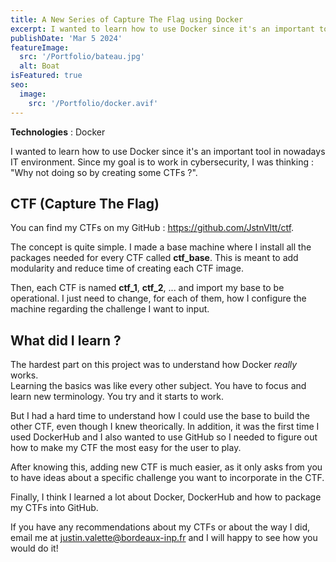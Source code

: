 ```yaml
---
title: A New Series of Capture The Flag using Docker
excerpt: I wanted to learn how to use Docker since it's an important tool in nowadays IT environment. Since my goal is to work in cybersecurity, I was thinking "Why not doing so by creating some CTFs ?".
publishDate: 'Mar 5 2024'
featureImage:
  src: '/Portfolio/bateau.jpg'
  alt: Boat
isFeatured: true
seo:
  image:
    src: '/Portfolio/docker.avif'
---
```


**Technologies** : Docker

I wanted to learn how to use Docker since it's an important tool in nowadays IT environment. Since my goal is to work in cybersecurity, I was thinking : "Why not doing so by creating some CTFs ?".

## CTF (Capture The Flag)

You can find my CTFs on my GitHub : https://github.com/JstnVltt/ctf. 

The concept is quite simple. I made a base machine where I install all the packages needed for every CTF called **ctf_base**. This is meant to add modularity and reduce time of creating each CTF image.

Then, each CTF is named **ctf_1**, **ctf_2**, ... and import my base to be operational. I just need to change, for each of them, how I configure the machine regarding the challenge I want to input.

## What did I learn ?
The hardest part on this project was to understand how Docker *really* works.<br>
Learning the basics was like every other subject. You have to focus and learn new terminology. You try and it starts to work.

But I had a hard time to understand how I could use the base to build the other CTF, even though I knew theorically. In addition, it was the first time I used DockerHub and I also wanted to use GitHub so I needed to figure out how to make my CTF the most easy for the user to play.

After knowing this, adding new CTF is much easier, as it only asks from you to have ideas about a specific challenge you want to incorporate in the CTF.

Finally, I think I learned a lot about Docker, DockerHub and how to package my CTFs into GitHub.

If you have any recommendations about my CTFs or about the way I did, email me at [justin.valette@bordeaux-inp.fr](mailto:justin.valette@bordeaux-inp.fr) and I will happy to see how you would do it!


